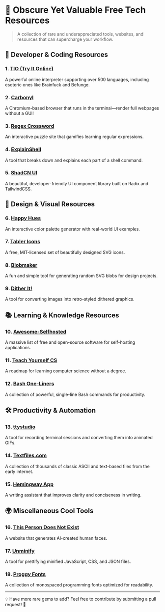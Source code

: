 # 🌟 Obscure Yet Valuable Free Tech Resources

> A collection of rare and underappreciated tools, websites, and resources that can supercharge your workflow.

## 🚀 Developer & Coding Resources

### 1. [TIO (Try It Online)](https://tio.run/)
A powerful online interpreter supporting over 500 languages, including esoteric ones like Brainfuck and Befunge.

### 2. [Carbonyl](https://github.com/fathyb/carbonyl)
A Chromium-based browser that runs in the terminal—render full webpages without a GUI!

### 3. [Regex Crossword](https://regexcrossword.com/)
An interactive puzzle site that gamifies learning regular expressions.

### 4. [ExplainShell](https://explainshell.com/)
A tool that breaks down and explains each part of a shell command.

### 5. [ShadCN UI](https://ui.shadcn.com/)
A beautiful, developer-friendly UI component library built on Radix and TailwindCSS.

## 🎨 Design & Visual Resources

### 6. [Happy Hues](https://www.happyhues.co/)
An interactive color palette generator with real-world UI examples.

### 7. [Tabler Icons](https://tabler-icons.io/)
A free, MIT-licensed set of beautifully designed SVG icons.

### 8. [Blobmaker](https://www.blobmaker.app/)
A fun and simple tool for generating random SVG blobs for design projects.

### 9. [Dither It!](https://ditherit.com/)
A tool for converting images into retro-styled dithered graphics.

## 📚 Learning & Knowledge Resources

### 10. [Awesome-Selfhosted](https://github.com/awesome-selfhosted/awesome-selfhosted)
A massive list of free and open-source software for self-hosting applications.

### 11. [Teach Yourself CS](https://teachyourselfcs.com/)
A roadmap for learning computer science without a degree.

### 12. [Bash One-Liners](https://github.com/onceupon/Bash-Oneliner)
A collection of powerful, single-line Bash commands for productivity.

## 🛠️ Productivity & Automation

### 13. [ttystudio](https://github.com/chjj/ttystudio)
A tool for recording terminal sessions and converting them into animated GIFs.

### 14. [Textfiles.com](http://www.textfiles.com/)
A collection of thousands of classic ASCII and text-based files from the early internet.

### 15. [Hemingway App](https://hemingwayapp.com/)
A writing assistant that improves clarity and conciseness in writing.

## 🌍 Miscellaneous Cool Tools

### 16. [This Person Does Not Exist](https://thispersondoesnotexist.com/)
A website that generates AI-created human faces.

### 17. [Unminify](https://unminify.com/)
A tool for prettifying minified JavaScript, CSS, and JSON files.

### 18. [Proggy Fonts](https://www.proggyfonts.net/)
A collection of monospaced programming fonts optimized for readability.

---

💡 Have more rare gems to add? Feel free to contribute by submitting a pull request! 🚀

